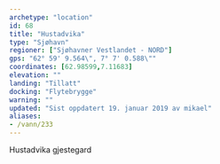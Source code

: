 ```yaml
---
archetype: "location"
id: 68
title: "Hustadvika"
type: "Sjøhavn"
regioner: ["Sjøhavner Vestlandet - NORD"]
gps: "62° 59' 9.564\", 7° 7' 0.588\""
coordinates: [62.98599,7.11683]
elevation: ""
landing: "Tillatt"
docking: "Flytebrygge"
warning: ""
updated: "Sist oppdatert 19. januar 2019 av mikael"
aliases:
- /vann/233
---
```


Hustadvika gjestegard
